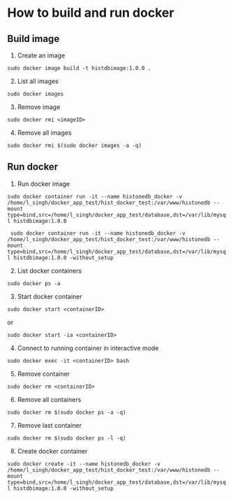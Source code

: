 # How to build and run docker

## Build image

1. Create an image

``` sudo docker image build -t histdbimage:1.0.0 . ```

2. List all images

``` sudo docker images ```

3. Remove image

``` sudo docker rmi <imageID> ```

4. Remove all images

``` sudo docker rmi $(sudo docker images -a -q) ```

## Run docker

1. Run docker image

``` sudo docker container run -it --name histonedb_docker -v /home/l_singh/docker_app_test/hist_docker_test:/var/www/histonedb --mount type=bind,src=/home/l_singh/docker_app_test/database,dst=/var/lib/mysql histdbimage:1.0.0 ```

``` sudo docker container run -it --name histonedb_docker -v /home/l_singh/docker_app_test/hist_docker_test:/var/www/histonedb --mount type=bind,src=/home/l_singh/docker_app_test/database,dst=/var/lib/mysql histdbimage:1.0.0 -without_setup```

2. List docker containers

``` sudo docker ps -a ```

3. Start docker container

``` sudo docker start <containerID> ```

or

``` sudo docker start -ia <containerID> ```

4. Connect to running container in interactive mode

``` sudo docker exec -it <containerID> bash ```

5. Remove container

``` sudo docker rm <containerID> ```

6. Remove all containers

``` sudo docker rm $(sudo docker ps -a -q) ```

7. Remove last container

``` sudo docker rm $(sudo docker ps -l -q) ```

8. Create docker container

``` sudo docker create -it --name histonedb_docker -v /home/l_singh/docker_app_test/hist_docker_test:/var/www/histonedb --mount type=bind,src=/home/l_singh/docker_app_test/database,dst=/var/lib/mysql histdbimage:1.0.0 -without_setup ```
